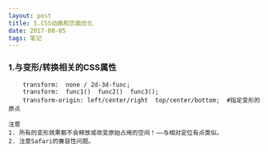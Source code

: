 ```yaml
---
layout: post
title: 5.CSS动画和页面优化
date: 2017-08-05
tags: 笔记   
---
```

### 1.与变形/转换相关的CSS属性
```
    transform:  none / 2d-3d-func;
    transform:  func1()  func2()  func3();
    transform-origin: left/center/right  top/center/bottom;  #指定变形的原点
```
`注意`<br>
`1. 所有的变形效果都不会释放或改变原始占用的空间！——与相对定位有点类似。`<br>
`2. 注意Safari的兼容性问题。`



